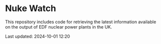 # Nuke Watch

This repository includes code for retrieving the latest information available on the output of EDF nuclear power plants in the UK.

Last updated: 2024-10-01 12:20